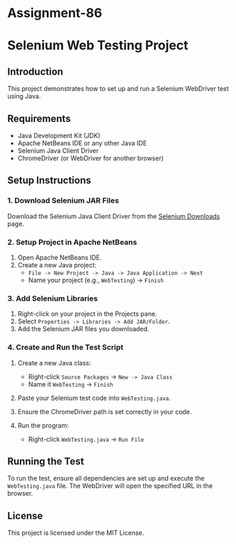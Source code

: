 # Assignment-86
# Selenium Web Testing Project

## Introduction
This project demonstrates how to set up and run a Selenium WebDriver test using Java.

## Requirements
- Java Development Kit (JDK)
- Apache NetBeans IDE or any other Java IDE
- Selenium Java Client Driver
- ChromeDriver (or WebDriver for another browser)

## Setup Instructions

### 1. Download Selenium JAR Files
Download the Selenium Java Client Driver from the [Selenium Downloads](https://www.selenium.dev/downloads/) page.

### 2. Setup Project in Apache NetBeans

1. Open Apache NetBeans IDE.
2. Create a new Java project:
   - `File -> New Project -> Java -> Java Application -> Next`
   - Name your project (e.g., `WebTesting`) -> `Finish`

### 3. Add Selenium Libraries

1. Right-click on your project in the Projects pane.
2. Select `Properties -> Libraries -> Add JAR/Folder`.
3. Add the Selenium JAR files you downloaded.

### 4. Create and Run the Test Script

1. Create a new Java class:
   - Right-click `Source Packages` -> `New -> Java Class`
   - Name it `WebTesting` -> `Finish`

2. Paste your Selenium test code into `WebTesting.java`.

3. Ensure the ChromeDriver path is set correctly in your code.

4. Run the program:
   - Right-click `WebTesting.java` -> `Run File`

## Running the Test
To run the test, ensure all dependencies are set up and execute the `WebTesting.java` file. The WebDriver will open the specified URL in the browser.

## License
This project is licensed under the MIT License.
